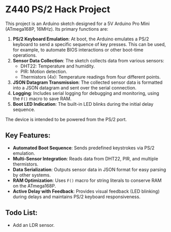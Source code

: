 # Z440 PS/2 Hack Project

This project is an Arduino sketch designed for a 5V Arduino Pro Mini (ATmega168P, 16MHz). Its primary functions are:

1.  **PS/2 Keyboard Emulation**: At boot, the Arduino emulates a PS/2 keyboard to send a specific sequence of key presses. This can be used, for example, to automate BIOS interactions or other boot-time operations.
2.  **Sensor Data Collection**: The sketch collects data from various sensors:
    *   DHT22: Temperature and humidity.
    *   PIR: Motion detection.
    *   Thermistors (4x): Temperature readings from four different points.
3.  **JSON Datagram Transmission**: The collected sensor data is formatted into a JSON datagram and sent over the serial connection.
4.  **Logging**: Includes serial logging for debugging and monitoring, using the `F()` macro to save RAM.
5.  **Boot LED Indication**: The built-in LED blinks during the initial delay sequence.

The device is intended to be powered from the PS/2 port.

## Key Features:

*   **Automated Boot Sequence**: Sends predefined keystrokes via PS/2 emulation.
*   **Multi-Sensor Integration**: Reads data from DHT22, PIR, and multiple thermistors.
*   **Data Serialization**: Outputs sensor data in JSON format for easy parsing by other systems.
*   **RAM Optimization**: Uses `F()` macro for string literals to conserve RAM on the ATmega168P.
*   **Active Delay with Feedback**: Provides visual feedback (LED blinking) during delays and maintains PS/2 keyboard responsiveness.

## Todo List:

* Add an LDR sensor.